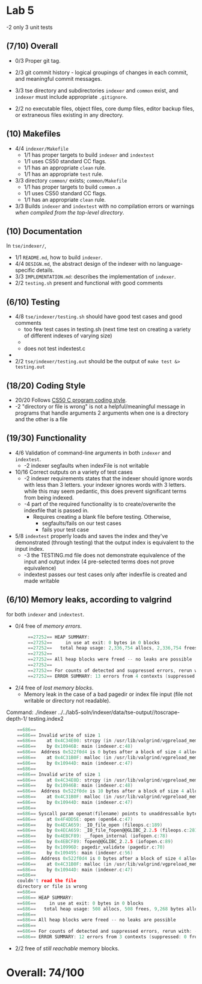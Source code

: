 # Lab 5

-2 only 3 unit tests

## (7/10) Overall
  * 0/3 Proper git tag.

  * 2/3 git commit history - logical groupings of changes in each commit, and meaningful commit messages.

  * 3/3 tse directory and subdirectories `indexer` and `common` exist, and `indexer` must include appropriate `.gitignore`.  

  * 2/2 no executable files, object files, core dump files, editor backup files, or extraneous files existing in any directory.

## (10) Makefiles
  * 4/4 `indexer/Makefile`
	  * 1/1 has proper targets to build `indexer` and `indextest`
	  * 1/1 uses CS50 standard CC flags.
	  * 1/1 has an appropriate `clean` rule.
	  * 1/1 has an appropriate `test` rule.
  * 3/3 directory `common/` exists; `common/Makefile`
	  * 1/1 has proper targets to build `common.a`
	  * 1/1 uses CS50 standard CC flags.
	  * 1/1 has an appropriate `clean` rule.
  * 3/3 Builds `indexer` and `indextest` with no compilation errors or warnings *when compiled from the top-level directory*.

## (10) Documentation


In `tse/indexer/`,

  * 1/1 `README.md`, how to build `indexer`.
  * 4/4 `DESIGN.md`, the abstract design of the indexer with no language-specific details.
  * 3/3 `IMPLEMENTATION.md`: describes the implementation of `indexer`.
  * 2/2 `testing.sh` present and functional with good comments


## (6/10) Testing

  * 4/8 `tse/indexer/testing.sh` should have good test cases and good comments
    * too few test cases in testing.sh (next time test on creating a variety of different indexes of varying size) 
    * 
    * does not test indextest.c
  * 
  * 2/2 `tse/indexer/testing.out` should be the output of `make test &> testing.out`


## (18/20) Coding Style
  * 20/20 Follows [CS50 C program coding style](http://www.cs.dartmouth.edu/~cs50/Resources/CodingStyle.html).
  * -2 "directory or file is wrong" is not a helpful/meaningful message in programs that handle arguments 2 arguments when one is a directory and the other is a file


## (19/30) Functionality
  * 4/6 Validation of command-line arguments in both `indexer` and `indextest`.
  	* -2 indexer segfaults when indexFile is not writable 
  * 10/16 Correct outputs on a variety of test cases 
  	* -2 indexer requirements states that the indexer should ignore words with less than 3 letters. your indexer ignores words with 3 letters. while this may seem pedantic, this does prevent significant terms from being indexed.
  	* -4 part of the required functionality is to create/overwrite the indexfile that is passed in. 
  		* Requires creating a blank file before testing. Otherwise, 
			* segfaults/fails on our test cases 
			* fails your test case
  * 5/8 `indextest` properly loads and saves the index and they've demonstrated (through testing) that the output index is equivalent to the input index.
 	* -3 the TESTING.md file does not demonstrate equivalence of the input and output index (4 pre-selected terms does not prove equivalence) 
  	* indextest passes our test cases only after indexfile is created and made writable


## (6/10) Memory leaks, according to valgrind
for both `indexer` and `indextest`.

  * 0/4 free of *memory errors*.
``` C
		==27252== HEAP SUMMARY:
		==27252==     in use at exit: 0 bytes in 0 blocks
		==27252==   total heap usage: 2,336,754 allocs, 2,336,754 frees, 42,744,272,672 bytes allocated
		==27252== 
		==27252== All heap blocks were freed -- no leaks are possible
		==27252== 
		==27252== For counts of detected and suppressed errors, rerun with: -v
		==27252== ERROR SUMMARY: 13 errors from 4 contexts (suppressed: 0 from 0)
```
  * 2/4 free of *lost memory blocks*.
    * Memory leak in the case of a bad pagedir or index file input (file not writable or directory not readable).

Command: ./indexer ../../lab5-soln/indexer/data/tse-output//toscrape-depth-1/ testing.index2
```C
	==686== 
	==686== Invalid write of size 1
	==686==    at 0x4C34E00: strcpy (in /usr/lib/valgrind/vgpreload_memcheck-amd64-linux.so)
	==686==    by 0x10946B: main (indexer.c:48)
	==686==  Address 0x522f0d4 is 0 bytes after a block of size 4 alloc'd
	==686==    at 0x4C31B0F: malloc (in /usr/lib/valgrind/vgpreload_memcheck-amd64-linux.so)
	==686==    by 0x10944D: main (indexer.c:47)
	==686== 
	==686== Invalid write of size 1
	==686==    at 0x4C34E0D: strcpy (in /usr/lib/valgrind/vgpreload_memcheck-amd64-linux.so)
	==686==    by 0x10946B: main (indexer.c:48)
	==686==  Address 0x522f0de is 10 bytes after a block of size 4 alloc'd
	==686==    at 0x4C31B0F: malloc (in /usr/lib/valgrind/vgpreload_memcheck-amd64-linux.so)
	==686==    by 0x10944D: main (indexer.c:47)
	==686== 
	==686== Syscall param openat(filename) points to unaddressable byte(s)
	==686==    at 0x4F4DD5E: open (open64.c:47)
	==686==    by 0x4ECA659: _IO_file_open (fileops.c:189)
	==686==    by 0x4ECA659: _IO_file_fopen@@GLIBC_2.2.5 (fileops.c:281)
	==686==    by 0x4EBCF89: __fopen_internal (iofopen.c:78)
	==686==    by 0x4EBCF89: fopen@@GLIBC_2.2.5 (iofopen.c:89)
	==686==    by 0x10996D: pagedir_validate (pagedir.c:70)
	==686==    by 0x109495: main (indexer.c:56)
	==686==  Address 0x522f0d4 is 0 bytes after a block of size 4 alloc'd
	==686==    at 0x4C31B0F: malloc (in /usr/lib/valgrind/vgpreload_memcheck-amd64-linux.so)
	==686==    by 0x10944D: main (indexer.c:47)
	==686== 
	couldn't read the file
	directory or file is wrong
	==686== 
	==686== HEAP SUMMARY:
	==686==     in use at exit: 0 bytes in 0 blocks
	==686==   total heap usage: 508 allocs, 508 frees, 9,268 bytes allocated
	==686== 
	==686== All heap blocks were freed -- no leaks are possible
	==686== 
	==686== For counts of detected and suppressed errors, rerun with: -v
	==686== ERROR SUMMARY: 12 errors from 3 contexts (suppressed: 0 from 0)
```
    
  * 2/2 free of *still reachable* memory blocks.


  # Overall: 74/100
